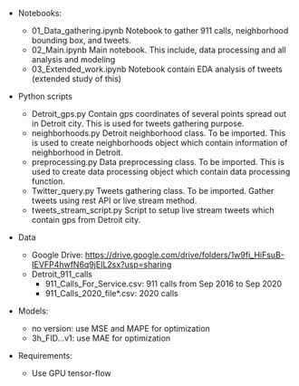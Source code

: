 - Notebooks:
	- 01_Data_gathering.ipynb	Notebook to gather 911 calls, neighborhood bounding box, and tweets.
	- 02_Main.ipynb				Main notebook. This include, data processing and all analysis and modeling
	- 03_Extended_work.ipynb	Notebook contain EDA analysis of tweets (extended study of this)
- Python scripts
	- Detroit_gps.py 			Contain gps coordinates of several points spread out in Detroit city. This is used for tweets gathering purpose.
	- neighborhoods.py 			Detroit neighborhood class. To be imported. This is used to create neighborhoods object which contain information of neighborhood in Detroit.
	- preprocessing.py 			Data preprocessing class. To be imported. This is used to create data processing object which contain data processing function.
	- Twitter_query.py 			Tweets gathering class. To be imported. Gather tweets using rest API or live stream method.
	- tweets_stream_script.py 	Script to setup live stream tweets which contain gps from Detroit city.	
- Data
	- Google Drive: https://drive.google.com/drive/folders/1w9fi_HiFsuB-IEVFP4hwfN6q9jEIL2sx?usp=sharing
	- Detroit_911_calls
		- 911_Calls_For_Service.csv: 911 calls from Sep 2016 to Sep 2020
		- 911_Calls_2020_file\*.csv: 2020 calls
- Models:
    - no version: use MSE and MAPE for optimization
    - 3h_FID...v1: use MAE for optimization

- Requirements:
	- Use GPU tensor-flow

